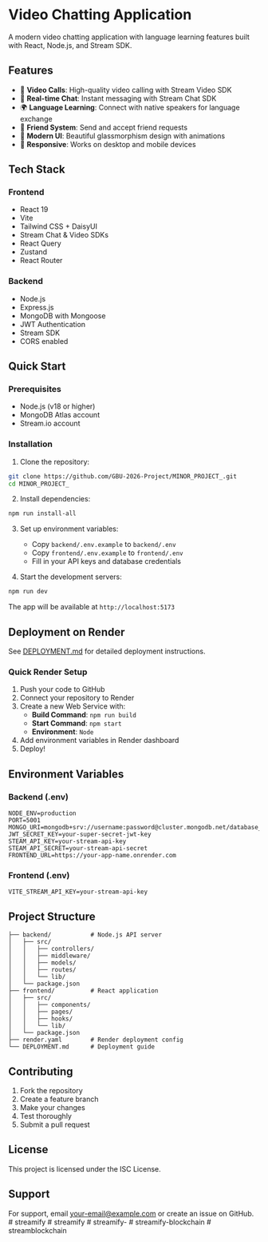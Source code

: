 # Video Chatting Application

A modern video chatting application with language learning features built with React, Node.js, and Stream SDK.

## Features

- 🎥 **Video Calls**: High-quality video calling with Stream Video SDK
- 💬 **Real-time Chat**: Instant messaging with Stream Chat SDK
- 🌍 **Language Learning**: Connect with native speakers for language exchange
- 👥 **Friend System**: Send and accept friend requests
- 🎨 **Modern UI**: Beautiful glassmorphism design with animations
- 📱 **Responsive**: Works on desktop and mobile devices

## Tech Stack

### Frontend
- React 19
- Vite
- Tailwind CSS + DaisyUI
- Stream Chat & Video SDKs
- React Query
- Zustand
- React Router

### Backend
- Node.js
- Express.js
- MongoDB with Mongoose
- JWT Authentication
- Stream SDK
- CORS enabled

## Quick Start

### Prerequisites
- Node.js (v18 or higher)
- MongoDB Atlas account
- Stream.io account

### Installation

1. Clone the repository:
```bash
git clone https://github.com/GBU-2026-Project/MINOR_PROJECT_.git
cd MINOR_PROJECT_
```

2. Install dependencies:
```bash
npm run install-all
```

3. Set up environment variables:
   - Copy `backend/.env.example` to `backend/.env`
   - Copy `frontend/.env.example` to `frontend/.env`
   - Fill in your API keys and database credentials

4. Start the development servers:
```bash
npm run dev
```

The app will be available at `http://localhost:5173`

## Deployment on Render

See [DEPLOYMENT.md](./DEPLOYMENT.md) for detailed deployment instructions.

### Quick Render Setup

1. Push your code to GitHub
2. Connect your repository to Render
3. Create a new Web Service with:
   - **Build Command**: `npm run build`
   - **Start Command**: `npm start`
   - **Environment**: `Node`
4. Add environment variables in Render dashboard
5. Deploy!

## Environment Variables

### Backend (.env)
```env
NODE_ENV=production
PORT=5001
MONGO_URI=mongodb+srv://username:password@cluster.mongodb.net/database_name
JWT_SECRET_KEY=your-super-secret-jwt-key
STEAM_API_KEY=your-stream-api-key
STEAM_API_SECRET=your-stream-api-secret
FRONTEND_URL=https://your-app-name.onrender.com
```

### Frontend (.env)
```env
VITE_STREAM_API_KEY=your-stream-api-key
```

## Project Structure

```
├── backend/           # Node.js API server
│   ├── src/
│   │   ├── controllers/
│   │   ├── middleware/
│   │   ├── models/
│   │   ├── routes/
│   │   └── lib/
│   └── package.json
├── frontend/          # React application
│   ├── src/
│   │   ├── components/
│   │   ├── pages/
│   │   ├── hooks/
│   │   └── lib/
│   └── package.json
├── render.yaml        # Render deployment config
└── DEPLOYMENT.md      # Deployment guide
```

## Contributing

1. Fork the repository
2. Create a feature branch
3. Make your changes
4. Test thoroughly
5. Submit a pull request

## License

This project is licensed under the ISC License.

## Support

For support, email your-email@example.com or create an issue on GitHub.
#   s t r e a m i f y  
 #   s t r e a m i f y  
 #   s t r e a m i f y -  
 #   s t r e a m i f y - b l o c k c h a i n  
 #   s t r e a m b l o c k c h a i n  
 